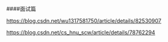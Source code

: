 


####面试篇

https://blog.csdn.net/wu1317581750/article/details/82530907

https://blog.csdn.net/cs_hnu_scw/article/details/78762294
